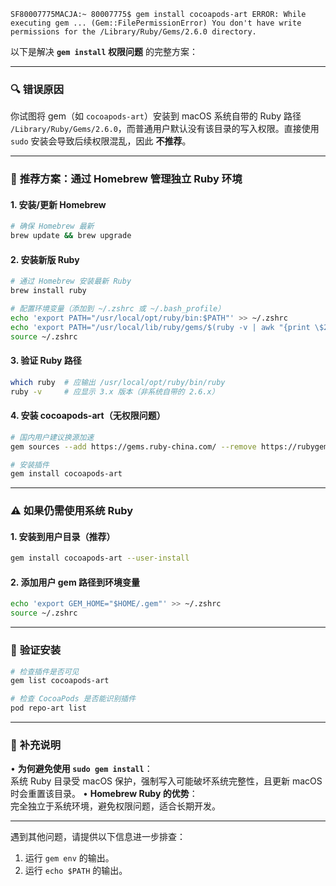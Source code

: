 ```
SF80007775MACJA:~ 80007775$ gem install cocoapods-art ERROR: While executing gem ... (Gem::FilePermissionError) You don't have write permissions for the /Library/Ruby/Gems/2.6.0 directory.
```

以下是解决 **`gem install` 权限问题** 的完整方案：

---

### 🔍 **错误原因**
你试图将 gem（如 `cocoapods-art`）安装到 macOS 系统自带的 Ruby 路径 `/Library/Ruby/Gems/2.6.0`，而普通用户默认没有该目录的写入权限。直接使用 `sudo` 安装会导致后续权限混乱，因此 **不推荐**。

---

### 🌟 **推荐方案：通过 Homebrew 管理独立 Ruby 环境**
#### **1. 安装/更新 Homebrew**
```bash
# 确保 Homebrew 最新
brew update && brew upgrade
```

#### **2. 安装新版 Ruby**
```bash
# 通过 Homebrew 安装最新 Ruby
brew install ruby

# 配置环境变量（添加到 ~/.zshrc 或 ~/.bash_profile）
echo 'export PATH="/usr/local/opt/ruby/bin:$PATH"' >> ~/.zshrc
echo 'export PATH="/usr/local/lib/ruby/gems/$(ruby -v | awk "{print \$2}" | cut -d. -f1,2)/bin:$PATH"' >> ~/.zshrc
source ~/.zshrc
```

#### **3. 验证 Ruby 路径**
```bash
which ruby  # 应输出 /usr/local/opt/ruby/bin/ruby
ruby -v     # 应显示 3.x 版本（非系统自带的 2.6.x）
```

#### **4. 安装 cocoapods-art（无权限问题）**
```bash
# 国内用户建议换源加速
gem sources --add https://gems.ruby-china.com/ --remove https://rubygems.org/

# 安装插件
gem install cocoapods-art
```

---

### ⚠️ **如果仍需使用系统 Ruby**
#### **1. 安装到用户目录（推荐）**
```bash
gem install cocoapods-art --user-install
```

#### **2. 添加用户 gem 路径到环境变量**
```bash
echo 'export GEM_HOME="$HOME/.gem"' >> ~/.zshrc
source ~/.zshrc
```

---

### 🔧 **验证安装**
```bash
# 检查插件是否可见
gem list cocoapods-art

# 检查 CocoaPods 是否能识别插件
pod repo-art list
```

---

### 📝 **补充说明**
• **为何避免使用 `sudo gem install`**：  
  系统 Ruby 目录受 macOS 保护，强制写入可能破坏系统完整性，且更新 macOS 时会重置该目录。
• **Homebrew Ruby 的优势**：  
  完全独立于系统环境，避免权限问题，适合长期开发。

---

遇到其他问题，请提供以下信息进一步排查：
1. 运行 `gem env` 的输出。  
2. 运行 `echo $PATH` 的输出。